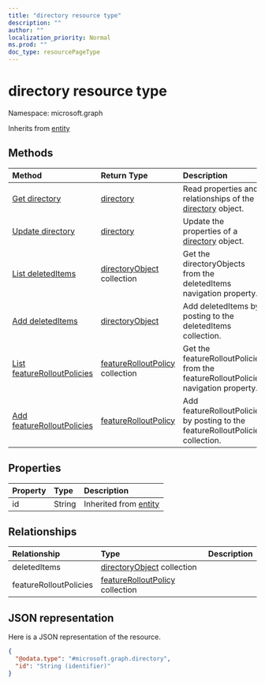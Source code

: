 ```yaml
---
title: "directory resource type"
description: ""
author: ""
localization_priority: Normal
ms.prod: ""
doc_type: resourcePageType
---
```


# directory resource type


Namespace: microsoft.graph




Inherits from [entity](../resources/entity.md)

## Methods
|Method|Return Type|Description|
|:---|:---|:---|
|[Get directory](../api/directory-get.md)|[directory](../resources/directory.md)|Read properties and relationships of the [directory](../resources/directory.md) object.|
|[Update directory](../api/directory-update.md)|[directory](../resources/directory.md)|Update the properties of a [directory](../resources/directory.md) object.|
|[List deletedItems](../api/directory-list-deleteditems.md)|[directoryObject](../resources/directoryobject.md) collection|Get the directoryObjects from the deletedItems navigation property.|
|[Add deletedItems](../api/directory-post-deleteditems.md)|[directoryObject](../resources/directoryobject.md)|Add deletedItems by posting to the deletedItems collection.|
|[List featureRolloutPolicies](../api/directory-list-featurerolloutpolicies.md)|[featureRolloutPolicy](../resources/featurerolloutpolicy.md) collection|Get the featureRolloutPolicies from the featureRolloutPolicies navigation property.|
|[Add featureRolloutPolicies](../api/directory-post-featurerolloutpolicies.md)|[featureRolloutPolicy](../resources/featurerolloutpolicy.md)|Add featureRolloutPolicies by posting to the featureRolloutPolicies collection.|

## Properties
|Property|Type|Description|
|:---|:---|:---|
|id|String| Inherited from [entity](../resources/entity.md)|

## Relationships
|Relationship|Type|Description|
|:---|:---|:---|
|deletedItems|[directoryObject](../resources/directoryobject.md) collection||
|featureRolloutPolicies|[featureRolloutPolicy](../resources/featurerolloutpolicy.md) collection||

## JSON representation
Here is a JSON representation of the resource.
<!-- {
  "blockType": "resource",
  "keyProperty": "id",
  "@odata.type": "microsoft.graph.directory",
  "baseType": "microsoft.graph.entity",
  "openType": false
}
-->
``` json
{
  "@odata.type": "#microsoft.graph.directory",
  "id": "String (identifier)"
}
```

